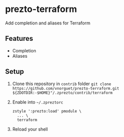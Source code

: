 # prezto-terraform

Add completion and aliases for Terraform

## Features

* Completion
* Aliases

## Setup

1. Clone this repository in `contrib` folder `git clone https://github.com/vnorguet/prezto-terraform.git ${ZDOTDIR:-$HOME}"/.zprezto/contrib/terraform`
2. Enable into `~/.zpreztorc`

    ```shell
    zstyle ':prezto:load' pmodule \
      ... \
      terraform
    ```

3. Reload your shell
